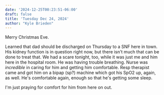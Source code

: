 ```yaml
---
date: '2024-12-25T00:23:51-06:00'
draft: false
title: 'Tuesday Dec 24, 2024'
author: "Kyle Brieden"
---
```


Merry Christmas Eve. 

Learned that dad should be discharged on Thursday to a SNF here in town. His kidney function is in question right now, but there isn't much that can be done to treat that. We had a scare tonight, too, while it was just me and him here in the hospital room. He was having trouble breathing. Nurse was *incredible* in caring for him and getting him comfortable. Resp therapist came and got him on a bipap (sp?) machine which got his SpO2 up, again, as well. He's comfortable again, enough so that he's getting some sleep.

I'm just praying for comfort for him from here on out.
